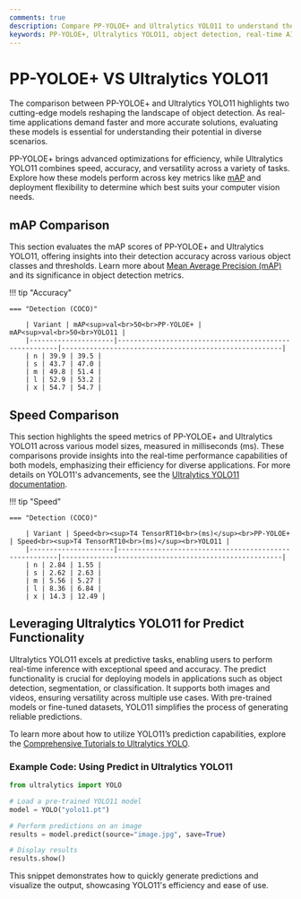 ```yaml
---
comments: true
description: Compare PP-YOLOE+ and Ultralytics YOLO11 to understand their performance in object detection, real-time AI applications, and edge AI deployments. Discover which model excels in speed, accuracy, and efficiency for diverse computer vision tasks.
keywords: PP-YOLOE+, Ultralytics YOLO11, object detection, real-time AI, edge AI, computer vision, model comparison, accuracy, efficiency
---
```


# PP-YOLOE+ VS Ultralytics YOLO11

The comparison between PP-YOLOE+ and Ultralytics YOLO11 highlights two cutting-edge models reshaping the landscape of object detection. As real-time applications demand faster and more accurate solutions, evaluating these models is essential for understanding their potential in diverse scenarios.

PP-YOLOE+ brings advanced optimizations for efficiency, while Ultralytics YOLO11 combines speed, accuracy, and versatility across a variety of tasks. Explore how these models perform across key metrics like [mAP](https://www.ultralytics.com/blog/measuring-ai-performance-to-weigh-the-impact-of-your-innovations) and deployment flexibility to determine which best suits your computer vision needs.

## mAP Comparison

This section evaluates the mAP scores of PP-YOLOE+ and Ultralytics YOLO11, offering insights into their detection accuracy across various object classes and thresholds. Learn more about [Mean Average Precision (mAP)](https://www.ultralytics.com/glossary/mean-average-precision-map) and its significance in object detection metrics.

!!! tip "Accuracy"

    === "Detection (COCO)"

    	| Variant | mAP<sup>val<br>50<br>PP-YOLOE+ | mAP<sup>val<br>50<br>YOLO11 |
    	|---------------------|-------------------------------------------------------|-------------------------------------------------------|
    	| n | 39.9 | 39.5 |
    	| s | 43.7 | 47.0 |
    	| m | 49.8 | 51.4 |
    	| l | 52.9 | 53.2 |
    	| x | 54.7 | 54.7 |


## Speed Comparison

This section highlights the speed metrics of PP-YOLOE+ and Ultralytics YOLO11 across various model sizes, measured in milliseconds (ms). These comparisons provide insights into the real-time performance capabilities of both models, emphasizing their efficiency for diverse applications. For more details on YOLO11's advancements, see the [Ultralytics YOLO11 documentation](https://docs.ultralytics.com/models/yolo11/).

!!! tip "Speed"

    === "Detection (COCO)"

    	| Variant | Speed<br><sup>T4 TensorRT10<br>(ms)</sup><br>PP-YOLOE+ | Speed<br><sup>T4 TensorRT10<br>(ms)</sup><br>YOLO11 |
    	|---------------------|-------------------------------------------------------|-------------------------------------------------------|
    	| n | 2.84 | 1.55 |
    	| s | 2.62 | 2.63 |
    	| m | 5.56 | 5.27 |
    	| l | 8.36 | 6.84 |
    	| x | 14.3 | 12.49 |

## Leveraging Ultralytics YOLO11 for Predict Functionality

Ultralytics YOLO11 excels at predictive tasks, enabling users to perform real-time inference with exceptional speed and accuracy. The predict functionality is crucial for deploying models in applications such as object detection, segmentation, or classification. It supports both images and videos, ensuring versatility across multiple use cases. With pre-trained models or fine-tuned datasets, YOLO11 simplifies the process of generating reliable predictions.

To learn more about how to utilize YOLO11’s prediction capabilities, explore the [Comprehensive Tutorials to Ultralytics YOLO](https://docs.ultralytics.com/guides/).

### Example Code: Using Predict in Ultralytics YOLO11

```python
from ultralytics import YOLO

# Load a pre-trained YOLO11 model
model = YOLO("yolo11.pt")

# Perform predictions on an image
results = model.predict(source="image.jpg", save=True)

# Display results
results.show()
```

This snippet demonstrates how to quickly generate predictions and visualize the output, showcasing YOLO11's efficiency and ease of use.
